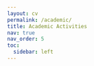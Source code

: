 ```yaml
---
layout: cv
permalink: /academic/
title: Academic Activities
nav: true
nav_order: 5
toc:
  sidebar: left
---
```


